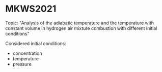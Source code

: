 # MKWS2021

Topic: "Analysis of the adiabatic temperature and the temperature with constant volume in hydrogen air mixture combustion with different initial conditions" 

Considered initial conditions:
- concentration
- temperature
- pressure
